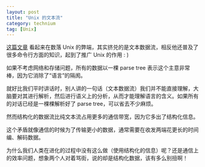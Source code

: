 ```yaml
---
layout: post
title: "Unix 的文本流"
category: technium
tag: [Unix]
---
```


[这篇文章](http://blog.sina.com.cn/s/blog_5d90e82f01014k5j.html) 看起来在数落 Unix 的弊端，其实挤兑的是文本数据流，相反他还普及了很多命令行方面的知识，起到了推广 Unix 的作用 : \)


如果不考虑网络和存储问题，所有的数据以一棵 parse tree 表示这个主意非常棒，因为它消除了“语言”的隔阂。


就好比我们平时讲话时，别人讲的一句话（文本数据流）我们并不能直接理解，大脑要对其进行解析，然后进行语义上的分析，从而才能理解语言的含义。如果所有的对话已经是一棵棵解析好了 parse tree，可以省去不少麻烦。


然而结构化的数据流比纯文本流占用更多的通信带宽，因为它多出了结构化信息。


这个矛盾就像通信的时候为了传输更小的数据，通常需要在收发两端花更长的时间编、解码数据。


为什么我们人类在进化的过程中没有这么做（使用结构化的信息）呢？还是通信上的效率问题，想象两个人对着骂街，说的却是结构化数据，该有多么别扭啊！
